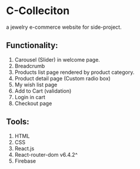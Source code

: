# C-Colleciton

a jewelry e-commerce website for side-project.

## Functionality:

1. Carousel (Slider) in welcome page.
2. Breadcrumb
3. Products list page rendered by product category.
4. Product detail page (Custom radio box)
5. My wish list page
6. Add to Cart (validation)
7. Login in cart
8. Checkout page

## Tools:

1. HTML
2. CSS
3. React.js
4. React-router-dom v6.4.2^
5. Firebase
